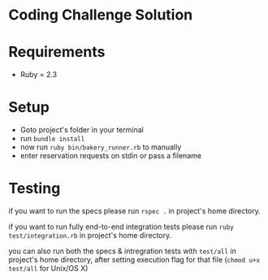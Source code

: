 # Coding Challenge Solution
# Requirements
- Ruby = 2.3

# Setup
- Goto project's folder in your terminal
- run `bundle install`
- now run `ruby bin/bakery_runner.rb` to manually
- enter reservation requests on stdin or pass a filename

# Testing
if you want to run the specs please run `rspec .` in project's home directory.

if you want to run fully end-to-end integration tests please run `ruby test/integration.rb` in project's home directory.

you can also run both the specs & intregration tests with `test/all` in project's home directory, after setting execution flag for that file (`chmod u+x test/all` for Unix/OS X)
